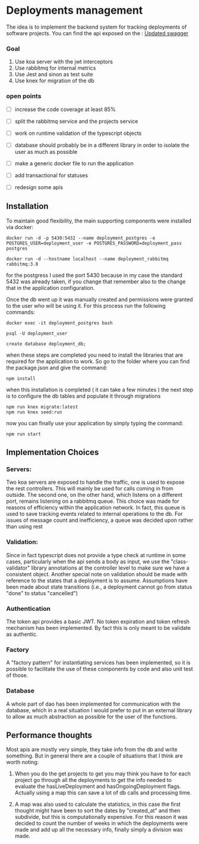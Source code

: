 # Deployments management

The idea is to implement the backend system for tracking deployments of software projects. You can find the api exposed on the : [Updated swagger](./project-api.yaml)

### Goal

1. Use koa server with the jwt interceptors
2. Use rabbitmq for internal metrics
3. Use Jest and sinon as test suite
4. Use knex for migration of the db 

### open points
- [ ] increase the code coverage at least 85%
- [ ] split the rabbitmq service and the projects service
- [ ] work on runtime validation of the typescript objects
- [ ] database should probably be in a different library in order to isolate the user as much as possible
- [ ] make a generic docker file to run the application
- [ ] add transactional for statuses
- [ ] redesign some apis 




## Installation

To maintain good flexibility, the main supporting components were installed via docker:

```
docker run -d -p 5430:5432 --name deployment_postgres -e POSTGRES_USER=deployment_user -e POSTGRES_PASSWORD=deployment_pass postgres

docker run -d --hostname localhost --name deployment_rabbitmq rabbitmq:3.8
```

for the postgress I used the port 5430 because in my case the standard 5432 was already taken, if you change that remember also to the change that in the application configuration.

Once the db went up it was manually created and permissions were granted to the user who will be using it. For this process run the following commands:

```
docker exec -it deployment_postgres bash

psql -U deployment_user

create database deployment_db;

```


when these steps are completed you need to install the libraries that are required for the application to work. So go to the folder where you can find the package.json and give the command:

```
npm install
```
when this installation is completed ( it can take a few minutes ) the next step is to configure the db tables and populate it through migrations

```
npm run knex migrate:latest
npm run knex seed:run
```

now you can finally use your application by simply typing the command: 
```
npm run start
```

## Implementation Choices

### Servers:
Two koa servers are exposed to handle the traffic, one is used to expose the rest controllers. This will mainly be used for calls coming in from outside.
The second one, on the other hand, which listens on a different port, remains listening on a rabbitmq queue. This choice was made for reasons of efficiency within the application network. In fact, this queue is used to save tracking events related to internal operations to the db. For issues of message count and inefficiency, a queue was decided upon rather than using rest

### Validation:
Since in fact typescript does not provide a type check at runtime in some cases, particularly when the api sends a body as input, we use the "class-validator" library annotations at the controller level to make sure we have a consistent object.
Another special note on validation should be made with reference to the states that a deployment is to assume. Assumptions have been made about state transitions (i.e., a deployment cannot go from status "done" to status "cancelled")

### Authentication
The token api provides a basic JWT. No token expiration and token refresh mechanism has been implemented. By fact this is only meant to be validate as authentic.
### Factory
A "factory pattern" for instantiating services has been implemented, so it is possible to facilitate the use of these components by code and also unit test of those.
### Database
A whole part of dao has been implemented for communication with the database, which in a real situation I would prefer to put in an external library to allow as much abstraction as possible for the user of the functions.

## Performance thoughts
Most apis are mostly very simple, they take info from the db and write something. But in general there are a couple of situations that I think are worth noting: 

1. When you do the get projects to get you may think you have to for each project go through all the deployments to get the info needed to evaluate the hasLiveDeployment and hasOngoingDeployment flags. Actually using a map this can save a lot of db calls and processing time.

2. A map was also used to calculate the statistics, in this case the first thought might have been to sort the dates by "created_at" and then subdivide, but this is computationally expensive. For this reason it was decided to count the number of weeks in which the deployments were made and add up all the necessary info, finally simply a division was made.




